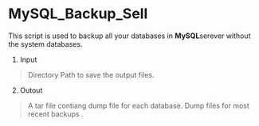 # MySQL_Backup_Sell
This script is used to backup all your databases in **MySQL**serever without the system databases. 
1. Input
>Directory Path to save the output files.
2. Outout
>A tar file contiang dump file for each database.
>Dump files for most recent backups .
